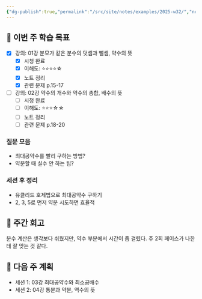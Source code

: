 ```yaml
---
{"dg-publish":true,"permalink":"/src/site/notes/examples/2025-w32/","noteIcon":""}
---
```




## 📅 이번 주 학습 목표
<!-- 최소 2개 강의 -->
- [x] 강의: 01강 분모가 같은 분수의 덧셈과 뺄셈, 약수의 뜻
  - [x] 시청 완료
  - [x] 이해도: ⭐⭐⭐⭐☆
  - [x] 노트 정리
  - [x] 관련 문제 p.15-17
- [ ] 강의: 02강 약수의 개수와 약수의 총합, 배수의 뜻
  - [ ] 시청 완료
  - [ ] 이해도: ⭐⭐⭐☆☆
  - [ ] 노트 정리
  - [ ] 관련 문제 p.18-20

### 질문 모음
<!-- 이번 주 질문할 문제들 링크 -->
- 최대공약수를 빨리 구하는 방법?
- 약분할 때 실수 안 하는 팁?

### 세션 후 정리
<!-- 선생님 세션 후 핵심 내용 -->
- 유클리드 호제법으로 최대공약수 구하기
- 2, 3, 5로 먼저 약분 시도하면 효율적

## 📝 주간 회고
<!-- 이번 주 학습 소감 -->
분수 계산은 생각보다 쉬웠지만, 약수 부분에서 시간이 좀 걸렸다. 
주 2회 페이스가 나한테 잘 맞는 것 같다.

## 📅 다음 주 계획
- 세션 1: 03강 최대공약수와 최소공배수
- 세션 2: 04강 통분과 약분, 역수의 뜻
